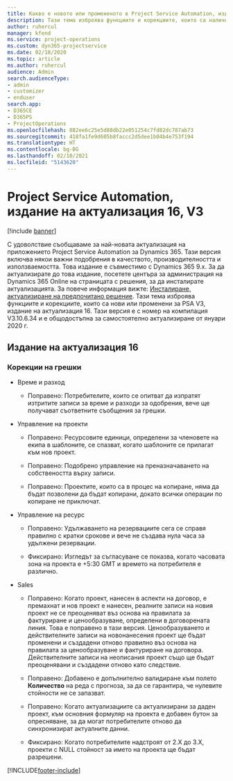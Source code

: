 ```yaml
---
title: Какво е новото или промененото в Project Service Automation, издание на актуализация 16, V3
description: Тази тема изброява функциите и корекциите, които са налични в Project Service Automation V3, издание на актуализация 16, V3.
author: ruhercul
manager: kfend
ms.service: project-operations
ms.custom: dyn365-projectservice
ms.date: 02/18/2020
ms.topic: article
ms.author: ruhercul
audience: Admin
search.audienceType:
- admin
- customizer
- enduser
search.app:
- D365CE
- D365PS
- ProjectOperations
ms.openlocfilehash: 882ee6c25e5d88db22e051254c7fd82dc787ab73
ms.sourcegitcommit: 418fa1fe9d605b8faccc2d5dee1b04b4e753f194
ms.translationtype: HT
ms.contentlocale: bg-BG
ms.lasthandoff: 02/10/2021
ms.locfileid: "5143620"
---
```

# <a name="project-service-automation-update-release-16-v3"></a>Project Service Automation, издание на актуализация 16, V3

[!include [banner](../includes/psa-now-project-operations.md)]

С удоволствие съобщаваме за най-новата актуализация на приложението Project Service Automation за Dynamics 365. Тази версия включва някои важни подобрения в качеството, производителността и използваемостта.  Това издание е съвместимо с Dynamics 365 9.x. За да актуализирате до това издание, посетете центъра за администрация на Dynamics 365 Online на страницата с решения, за да инсталирате актуализацията. За повече информация вижте: [Инсталиране, актуализиране на предпочитано решение](https://docs.microsoft.com/dynamics365/project-service/upgrade-psa-home-page).
Тази тема изброява функциите и корекциите, които са нови или променени за PSA V3, издание на актуализация 16. Тази версия е с номер на компилация V3.10.6.34 и е общодостъпна за самостоятелно актуализиране от януари 2020 г.


## <a name="update-release-16"></a>Издание на актуализация 16

### <a name="bug-fixes"></a>Корекции на грешки

-   Време и разход

    -   Поправено: Потребителите, които се опитват да изпратят изтритите записи за време и разходи за одобрения, вече ще получават съответните съобщения за грешки.

-   Управление на проекти

    -   Поправено: Ресурсовите единици, определени за членовете на екипа в шаблоните, се спазват, когато шаблоните се прилагат към нов проект.

    -   Поправено: Подобрено управление на преназначаването на собствеността върху записи.

    -   Поправено: Проектите, които са в процес на копиране, няма да бъдат позволени да бъдат копирани, докато всички операции по копиране не приключат.

-   Управление на ресурс

    -   Поправено: Удължаването на резервациите сега се справя правилно с кратки срокове и вече не създава нула часа за удължени резервации.

    -   Фиксирано: Изгледът за съгласуване се показва, когато часовата зона на проекта е +5:30 GMT и времето на потребителя е различно.

-   Sales

    -   Поправено: Когато проект, нанесен в аспекти на договор, е премахнат и нов проект е нанесен, реалните записи на новия проект не се преоценяват въз основа на правилата за фактуриране и ценообразуване, определени в договорената линия. Това е поправено в тази версия. Ценообразуването и действителните записи на новонанесения проект ще бъдат променени и създадени отново правилно въз основа на правилата за ценообразуване и фактуриране на договора. Действителните записи на неописания проект също ще бъдат преоценявани и създадени отново като следствие.

    -   Поправено: Добавено е допълнително валидиране към полето **Количество** на реда с прогноза, за да се гарантира, че нулевите стойности не се запазват.

    -   Поправено: Когато актуализациите са актуализирани за даден проект, към основния формуляр на проекта е добавен бутон за опресняване, за да могат потребителите отново да синхронизират актуалните данни.

    -   Фиксирано: Когато потребителите надстроят от 2.X до 3.X, проекти с NULL стойност за името на проекта ще бъдат разрешени.



[!INCLUDE[footer-include](../includes/footer-banner.md)]